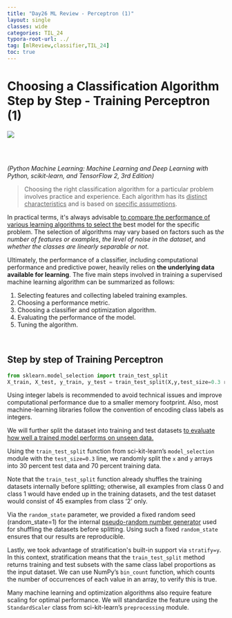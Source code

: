 ```yaml
---
title: "Day26 ML Review - Perceptron (1)"
layout: single
classes: wide
categories: TIL_24
typora-root-url: ../
tag: [mlReview,classifier,TIL_24]
toc: true 
---
```


# **Choosing a Classification Algorithm Step by Step** - Training Perceptron (1)

<img src="/blog/images/2024-07-16-TIL24_Day26/FAE622BA-18CF-4AD8-85DD-E5699441DCF6.jpeg">

<br><br>

*(Python Machine Learning: Machine Learning and Deep Learning with Python, scikit-learn, and TensorFlow 2, 3rd Edition)*

> Choosing the right classification algorithm for a particular problem involves practice and experience. Each algorithm has its <u>distinct characteristics</u> and is based on <u>specific assumptions</u>.

In practical terms, it's always advisable <u>to compare the performance of various learning algorithms to select the</u> best model for the specific problem. The selection of algorithms may vary based on factors such as t*he number of features or examples*, *the level of noise in the dataset*, and *whether the classes are linearly separable or not.*

Ultimately, the performance of a classifier, including computational performance and predictive power, heavily relies on **the underlying data available for learning**. The five main steps involved in training a supervised machine learning algorithm can be summarized as follows:

1. Selecting features and collecting labeled training examples.
2. Choosing a performance metric.
3. Choosing a classifier and optimization algorithm.
4. Evaluating the performance of the model.
5. Tuning the algorithm.

<br>



## Step by step of Training Perceptron

```python
from sklearn.model_selection import train_test_split
X_train, X_test, y_train, y_test = train_test_split(X,y,test_size=0.3 random_state=1, stratify=y)
```

Using integer labels is recommended to avoid technical issues and improve computational performance due to a smaller memory footprint. Also, most machine-learning libraries follow the convention of encoding class labels as integers.

We will further split the dataset into training and test datasets <u>to evaluate how well a trained model performs on unseen data.</u>

Using the `train_test_split` function from sci-kit-learn’s `model_selection` module with the `test_size=0.3` line, we randomly split the `x` and `y` arrays into 30 percent test data and 70 percent training data. 

Note that the `train_test_split` function already shuffles the training datasets internally before splitting; otherwise, all examples from class 0 and class 1 would have ended up in the training datasets, and the test dataset would consist of 45 examples from class ‘2’ only. 

Via the `random_state` parameter, we provided a fixed random seed (random_state=1) for the internal <u>pseudo-random number generator</u> used for shuffling the datasets before splitting. Using such a fixed `random_state` ensures that our results are reproducible.

Lastly, we took advantage of stratification's built-in support via `stratify=y`. In this context, stratification means that the `train_test_split` method returns training and test subsets with the same class label proportions as the input dataset. We can use NumPy’s `bin_count` function, which counts the number of occurrences of each value in an array, to verify this is true.

Many machine learning and optimization algorithms also require feature scaling for optimal performance. We will standardize the feature using the `StandardScaler` class from sci-kit-learn’s `preprocessing` module. 

<br><br>

